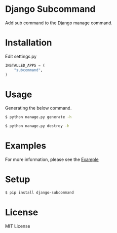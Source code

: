 

Django Subcommand
==================
Add sub command to the Django manage command.


Installation
=============

Edit settings.py

```python
INSTALLED_APPS = (
    "subcommand",
)
```

Usage
======

Generating the below command.

```bash
$ python manage.py generate -h
```

```bash
$ python manage.py destroy -h
```

Examples
=========

For more information, please see the [Example](https://github.com/ikeikeikeike/django-subcommand/tree/master/examples)


Setup
=====

```bash
$ pip install django-subcommand
```

License
=======
MIT License

